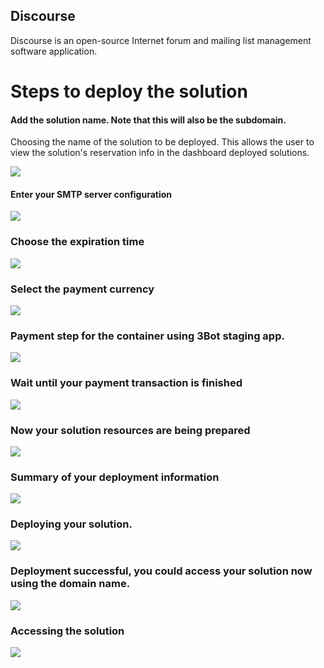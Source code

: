 ## Discourse
Discourse is an open-source Internet forum and mailing list management software application.

# Steps to deploy the solution

#### Add the solution name. Note that this will also be the subdomain.
Choosing the name of the solution to be deployed. This allows the user to view the solution's reservation info in the dashboard deployed solutions.

![](img/discourse_1.png)

#### Enter your SMTP server configuration
![](img/discourse_2.png)

### Choose the expiration time
![](img/discourse_3.png)

### Select the payment currency
![](img/discourse_4.png)

### Payment step for the container using 3Bot staging app.
![](img/discourse_5.png)

### Wait until your payment transaction is finished
![](img/discourse_6.png)

### Now your solution resources are being prepared
![](img/discourse_7.png)

### Summary of your deployment information
![](img/discourse_8.png)

### Deploying your solution.
![](img/discourse_9.png)

### Deployment successful, you could access your solution now using the domain name.
![](img/discourse_10.png)

### Accessing the solution
![](img/discourse_11.png)
